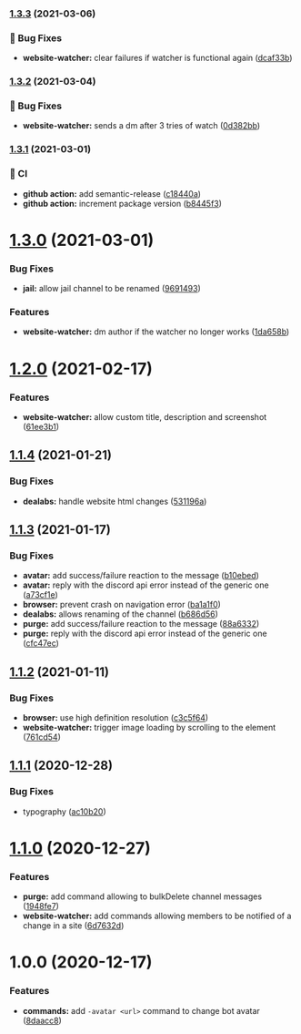 ### [1.3.3](https://github.com/ohanqo/bistro-bot/compare/v1.3.2...v1.3.3) (2021-03-06)


### :bug: Bug Fixes

* **website-watcher:** clear failures if watcher is functional again ([dcaf33b](https://github.com/ohanqo/bistro-bot/commit/dcaf33b4fc7ca3bed8a501eaf436e72c9763fc4c))

### [1.3.2](https://github.com/ohanqo/bistro-bot/compare/v1.3.1...v1.3.2) (2021-03-04)


### :bug: Bug Fixes

* **website-watcher:** sends a dm after 3 tries of watch ([0d382bb](https://github.com/ohanqo/bistro-bot/commit/0d382bb02b996f2e627d98905b259cdea719a05a))

### [1.3.1](https://github.com/ohanqo/bistro-bot/compare/v1.3.0...v1.3.1) (2021-03-01)


### :repeat: CI

* **github action:** add semantic-release ([c18440a](https://github.com/ohanqo/bistro-bot/commit/c18440acec122db03c56fcfcbaafd410b200f3e8))
* **github action:** increment package version ([b8445f3](https://github.com/ohanqo/bistro-bot/commit/b8445f3c50edded34b60cf4429ac3d9075339285))

# [1.3.0](https://github.com/ohanqo/bistro-bot/compare/v1.2.0...v1.3.0) (2021-03-01)


### Bug Fixes

* **jail:** allow jail channel to be renamed ([9691493](https://github.com/ohanqo/bistro-bot/commit/96914933b01f5243bd85bc7bf51cef26c3bac0a8))


### Features

* **website-watcher:** dm author if the watcher no longer works ([1da658b](https://github.com/ohanqo/bistro-bot/commit/1da658bc7ee72d20ca431f694b0c523afc89ea16))

# [1.2.0](https://github.com/ohanqo/bistro-bot/compare/v1.1.4...v1.2.0) (2021-02-17)


### Features

* **website-watcher:** allow custom title, description and screenshot ([61ee3b1](https://github.com/ohanqo/bistro-bot/commit/61ee3b122bfcf97a156a1a1319ff4b3d36010c3e))

## [1.1.4](https://github.com/ohanqo/bistro-bot/compare/v1.1.3...v1.1.4) (2021-01-21)


### Bug Fixes

* **dealabs:** handle website html changes ([531196a](https://github.com/ohanqo/bistro-bot/commit/531196a8228baca5b7fcf5a06a0a344ba6f38faf))

## [1.1.3](https://github.com/ohanqo/bistro-bot/compare/v1.1.2...v1.1.3) (2021-01-17)


### Bug Fixes

* **avatar:** add success/failure reaction to the message ([b10ebed](https://github.com/ohanqo/bistro-bot/commit/b10ebed3b2d511b116b200280fdb7a9d12cbe676))
* **avatar:** reply with the discord api error instead of the generic one ([a73cf1e](https://github.com/ohanqo/bistro-bot/commit/a73cf1ee7aaa5ff01ee49630e7164f066709a96b))
* **browser:** prevent crash on navigation error ([ba1a1f0](https://github.com/ohanqo/bistro-bot/commit/ba1a1f04d2370900030e54577d4fecd567da1c78))
* **dealabs:** allows renaming of the channel ([b686d56](https://github.com/ohanqo/bistro-bot/commit/b686d56d8966c2ceb5041d0d3996f0e5e6dce323))
* **purge:** add success/failure reaction to the message ([88a6332](https://github.com/ohanqo/bistro-bot/commit/88a6332cbfd0a3902c103b147395ee49446b1709))
* **purge:** reply with the discord api error instead of the generic one ([cfc47ec](https://github.com/ohanqo/bistro-bot/commit/cfc47ec03936fae4e21a3d4bb4dc468e7b56575d))

## [1.1.2](https://github.com/ohanqo/bistro-bot/compare/v1.1.1...v1.1.2) (2021-01-11)


### Bug Fixes

* **browser:** use high definition resolution ([c3c5f64](https://github.com/ohanqo/bistro-bot/commit/c3c5f644ac7a8c5c05733c46af62c68009e4cd38))
* **website-watcher:** trigger image loading by scrolling to the element ([761cd54](https://github.com/ohanqo/bistro-bot/commit/761cd546b315a579839674553ea5c7758804dca1))

## [1.1.1](https://github.com/ohanqo/bistro-bot/compare/v1.1.0...v1.1.1) (2020-12-28)


### Bug Fixes

* typography ([ac10b20](https://github.com/ohanqo/bistro-bot/commit/ac10b20ad530b403eb4e48356fdc3e9e716806fb))

# [1.1.0](https://github.com/ohanqo/bistro-bot/compare/v1.0.0...v1.1.0) (2020-12-27)


### Features

* **purge:** add command allowing to bulkDelete channel messages ([1948fe7](https://github.com/ohanqo/bistro-bot/commit/1948fe76a62ba9acedb1d9ac0b1afe5043f7ee75))
* **website-watcher:** add commands allowing members to be notified of a change in a site ([6d7632d](https://github.com/ohanqo/bistro-bot/commit/6d7632d7611b6e2a6218a185c3bf151fe4b1d724))

# 1.0.0 (2020-12-17)


### Features

* **commands:** add `-avatar <url>` command to change bot avatar ([8daacc8](https://github.com/ohanqo/bistro-bot/commit/8daacc83f48da50e8363ff1599698403451737d0))
